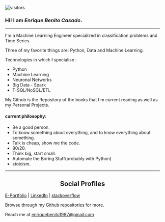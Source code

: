 
<p align='center'>

![visitors](https://visitor-badge.laobi.icu/badge?page_id=Enrique1987.Enrique1987&title=profile%20views)

<p/>
 
### Hi! I am *Enrique Benito Casado*.

---


I'm a Machine Learning Engineer specialized in classification problems and Time Series.

Three of my favorite things are: Python, Data and Machine Learning.

Technologies in which I specialise :

- Python
- Machine Learning
- Neuronal Networks
- Big Data - Spark 
- T-SQL/NoSQL/ETL

My Github is the Repository of the books that I m current reading as well as my Personal Projects.

#### current philosophy:
 - Be a good person.
 - To know something about everything, and to know everything about something. 
 - Talk is cheap, show me the code.
 - 80/20.
 - Think big, start small.
 - Automate the Boring Stuff(probably with Python)
 - stoicism.
 


---

<h2 style="text-align:center">Social Profiles</h2>

[E-Portfolio](https://Enrique1987.github.io) | [LinkedIn](https://www.linkedin.com/in/enriquebenito1987) | [stackoverflow](https://stackoverflow.com/users/3844270/enrique-benito-casado)


Browse through my Github repositories for more.

 
 Reach me at [enriquebenito1987@gmail.com](enriquebenito1987@gmail.com)

